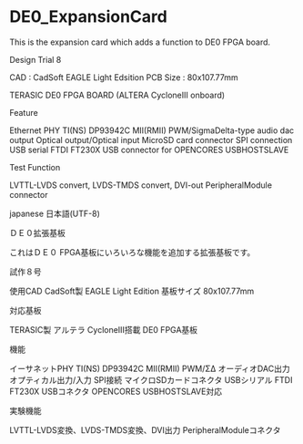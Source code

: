 DE0_ExpansionCard
=================

This is the expansion card which adds a function to DE0 FPGA board.

Design Trial 8

CAD : CadSoft EAGLE Light Edsition
PCB Size : 80x107.77mm

TERASIC DE0 FPGA BOARD (ALTERA CycloneIII onboard)

Feature

Ethernet PHY TI(NS) DP93942C MII(RMII)
PWM/SigmaDelta-type audio dac output
Optical output/Optical input
MicroSD card connector SPI connection
USB serial FTDI FT230X
USB connector for OPENCORES USBHOSTSLAVE

Test Function

LVTTL-LVDS convert, LVDS-TMDS convert, DVI-out
PeripheralModule connector

japanese 日本語(UTF-8)

ＤＥ０拡張基板

これはＤＥ０ FPGA基板にいろいろな機能を追加する拡張基板です。

試作８号

使用CAD CadSoft製 EAGLE Light Edition
基板サイズ 80x107.77mm

対応基板

TERASIC製 アルテラ CycloneIII搭載 DE0 FPGA基板

機能

イーサネットPHY TI(NS) DP93942C MII(RMII)
PWM/ΣΔ オーディオDAC出力
オプティカル出力/入力
SPI接続 マイクロSDカードコネクタ
USBシリアル FTDI FT230X
USBコネクタ OPENCORES USBHOSTSLAVE対応

実験機能

LVTTL-LVDS変換、LVDS-TMDS変換、DVI出力
PeripheralModuleコネクタ
